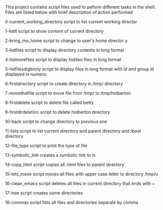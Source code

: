 This project contains script files used to peform different tasks in the shell.  Files are listed below with brief description of action performed

0-current_working_directory script to list current working director 

1-listit script to show content of current directory 

2-bring_me_home script to change to user's home director y

3-listfiles script to display directory contents in long format

4-listmorefiles script to display hidden files in long format

5-listfilesdigitonly script to display files in long format with id and group id displayed in numeric

6-firstdirectory script to create directory in /tmp/ directory

7-movethatfile script to move file from /tmp/ to /tmp/holberton

8-firstdelete script to delete file called betty

9-firstdirdeletion script to delete holberton directory

10-back script to change directory to previous one

11-lists script to list current directory and parent directory and /boot directory

12-file_type script to print the type of file

13-symbolic_link creates a symbolic link to ls

14-copy_html script copies all .html files to parent directory

15-lets_move script moves all files with upper case letter to directory /tmp/u

16-clean_emacs script deletes all files in current directory that ends with ~

17-tree script creates some directories

18-commas script lists all files and directories separate by comma
